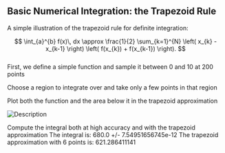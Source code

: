 ## Basic Numerical Integration: the Trapezoid Rule

A simple illustration of the trapezoid rule for definite integration:

$$
\int_{a}^{b} f(x)\, dx \approx \frac{1}{2} \sum_{k=1}^{N} \left( x_{k} - x_{k-1} \right) \left( f(x_{k}) + f(x_{k-1}) \right).
$$
<br>
First, we define a simple function and sample it between 0 and 10 at 200 points

Choose a region to integrate over and take only a few points in that region

Plot both the function and the area below it in the trapezoid approximation

![Description](cell-7-output-0.png)

Compute the integral both at high accuracy and with the trapezoid approximation
The integral is: 680.0 +/- 7.54951656745e-12
The trapezoid approximation with 6 points is: 621.286411141
